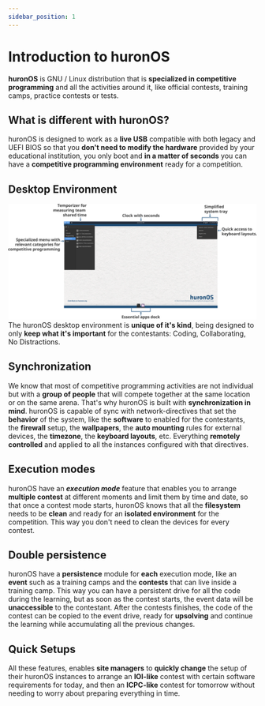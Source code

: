 ```yaml
---
sidebar_position: 1
---
```

# Introduction to huronOS
**huronOS** is GNU / Linux distribution that is **specialized in competitive programming** and all the activities around it, like official contests, training camps, practice contests or tests.

## What is different with huronOS?
huronOS is designed to work as a **live USB** compatible with both legacy and UEFI BIOS so that you **don't need to modify the hardware** provided by your educational institution, you only boot and **in a matter of seconds** you can have a **competitive programming environment** ready for a competition.

## Desktop Environment
![huronOS Desktop Environment](assets/huronOS-desktop-enviroment.svg)
The huronOS desktop environment is **unique of it's kind**, being designed to only **keep what it's important** for the contestants: Coding, Collaborating, No Distractions.

## Synchronization 
We know that most of competitive programming activities are not individual but with a **group of people** that will compete together at the same location or on the same arena. That's why huronOS is built with **synchronization in mind**. huronOS is capable of sync with network-directives that set the **behavior** of the system, like the **software** to enabled for the contestants, the **firewall** setup, the **wallpapers**, the **auto mounting** rules for external devices, the **timezone**, the **keyboard layouts**, etc. Everything **remotely controlled** and applied to all the instances configured with that directives.

## Execution modes
huronOS have an ***execution mode*** feature that enables you to arrange **multiple contest** at different moments and limit them by time and date, so that once a contest mode starts, huronOS knows that all the **filesystem** needs to be **clean** and ready for an **isolated environment** for the competition. This way you don't need to clean the devices for every contest.

## Double persistence
huronOS have a **persistence** module for **each** execution mode, like an **event** such as a training camps and the **contests** that can live inside a training camp. This way you can have a persistent drive for all the code during the learning, but as soon as the contest starts, the event data will be **unaccessible** to the contestant. After the contests finishes, the code of the contest can be copied to the event drive, ready for **upsolving** and continue the learning while accumulating all the previous changes. 

## Quick Setups
All these features, enables **site managers** to **quickly change** the setup of their huronOS instances to arrange an **IOI-like** contest with certain software requirements for today, and then an **ICPC-like** contest for tomorrow without needing to worry about preparing everything in time.